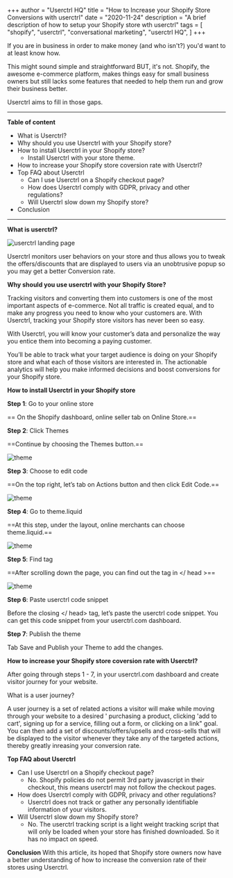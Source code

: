+++
author = "Userctrl HQ"
title = "How to Increase your Shopify Store Conversions with userctrl"
date = "2020-11-24"
description = "A brief description of how to setup your Shopify store wth userctrl"
tags = [
    "shopify",
    "userctrl",
    "conversational marketing",
    "userctrl HQ",
]
+++

If you are in business in order to make money (and who isn't?) you'd want to at least know how. 

This might sound simple and straightforward BUT, it's not. Shopify, the awesome e-commerce platform, makes things easy for small business owners but still lacks some features that needed to help them run and grow their business better. 

Userctrl aims to fill in those gaps.


***

**Table of content**

* What is Userctrl?
* Why should you use Userctrl with your Shopify store?
* How to install Userctrl in your Shopify store?
    * Install  Userctrl with your store theme.
* How to increase your Shopify store coversion rate with Userctrl?
* Top FAQ about Userctrl
    * Can I use Userctrl on a Shopify checkout page?
    * How does Userctrl comply with GDPR, privacy and other regulations?
    * Will Userctrl slow down my Shopify store?
* Conclusion

***


**What is userctrl?**

![userctrl landing page](/userctrlcrop.png  "userctrl")

Userctrl monitors user behaviors on your store and thus allows you to tweak the offers/discounts that are displayed to users via an unobtrusive popup so you may get a better Conversion rate.


**Why should you use userctrl with your Shopify Store?**

Tracking visitors and converting them into customers is one of the most important aspects of e-commerce. Not all traffic is created equal, and to make any progress you need to know who your customers are. With Userctrl, tracking your Shopify store visitors has never been so easy.

With Userctrl, you will know your customer’s data and personalize the way you entice them into becoming a paying customer. 

You’ll be able to track what your target audience is doing on your Shopify store and what each of those visitors are interested in. The actionable analytics will help you make informed decisions and boost conversions for your Shopify store.



**How to install Userctrl in your Shopify store**

**Step 1**: Go to your online store
 
== On the Shopify dashboard, online seller tab on Online Store.==

**Step 2**:  Click Themes

==Continue by choosing the Themes button.==

![theme](/themes.jpg  "theme")

**Step 3**:  Choose to edit code

==On the top right, let’s tab on Actions button and then click Edit Code.==

![theme](/code.jpg  "code")

**Step 4**:  Go to theme.liquid

==At this step, under the layout, online merchants can choose theme.liquid.==

![theme](/theme.jpg  "theme")

**Step 5**: Find </head> tag

==After scrolling down the page, you can find out the tag in </ head >==

![theme](/tag.jpg  "tag")

**Step 6**:  Paste userctrl code snippet

Before the closing </ head> tag, let’s paste the userctrl code snippet. You can get this code snippet from your userctrl.com dashboard.

**Step 7**: Publish the theme

Tab Save and Publish your Theme to add the changes.


**How to increase your Shopify store coversion rate with Userctrl?**

After going through steps 1 - 7, in your userctrl.com dashboard and create visitor journey for your website. 

What is a user journey? 

A user journey is a set of related actions a visitor will make while moving through your website to a desired ' purchasing a product, clicking 'add to cart', signing up for a service, filling out a form, or clicking on a link" goal. You can then add a set of discounts/offers/upsells and cross-sells that will be displayed to the visitor whenever they take any of the targeted actions, thereby greatly inreasing your conversion rate.


**Top FAQ about Userctrl**

* Can I use Userctrl on a Shopify checkout page?
    - No. Shopify policies do not permit 3rd party javascript in their checkout, this means userctrl may not follow the checkout pages.    
* How does Userctrl comply with GDPR, privacy and other regulations?
    - Userctrl does not track or gather any personally identifiable information of your visitors.    
* Will Userctrl slow down my Shopify store?
    - No. The userctrl tracking script is a light weight tracking script that will only be loaded when your store has finished downloaded. So it has no impact on speed.
    
    
**Conclusion**
With this article, its hoped that Shopify store owners now have a better understanding of how to increase the conversion rate of their stores using Userctrl.
    
    


